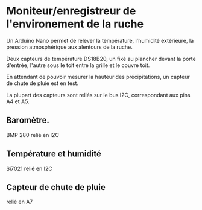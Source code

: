 # Moniteur/enregistreur de l'environement de la ruche

Un Arduino Nano permet de relever la température, l'humidité extérieure,
la pression atmosphérique aux alentours de la ruche.

Deux capteurs de température DS18B20, un fixé au plancher devant
la porte d'entrée, l'autre sous le toit entre la grille et le couvre toit.

En attendant de pouvoir mesurer la hauteur des précipitations,
un capteur de chute de pluie est en test.

La plupart des capteurs sont reliés sur le bus I2C, correspondant
aux pins A4 et A5.

## Baromètre.

BMP 280 relié en I2C

## Température et humidité

Si7021 relié en I2C

## Capteur de chute de pluie

relié en A7


